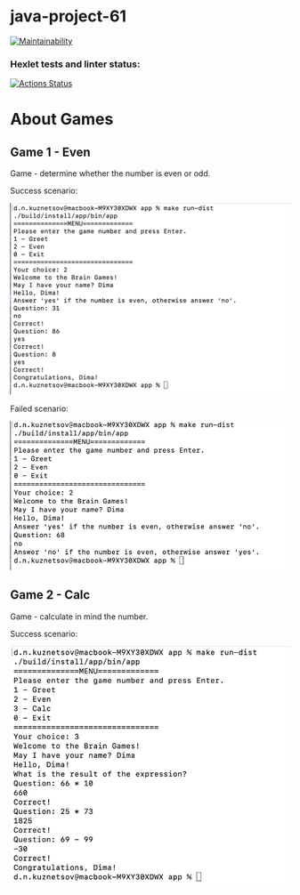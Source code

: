 # java-project-61
[![Maintainability](https://api.codeclimate.com/v1/badges/5daa16d78a60f7a87039/maintainability)](https://codeclimate.com/github/dmitkuzn/java-project-61/maintainability)

### Hexlet tests and linter status:
[![Actions Status](https://github.com/dmitkuzn/java-project-61/actions/workflows/hexlet-check.yml/badge.svg)](https://github.com/dmitkuzn/java-project-61/actions)

# About Games

## Game 1 - Even
Game - determine whether the number is even or odd.

Success scenario:

![Success](/app/assets/EvenGame_success.png)

Failed scenario:

![Fail](/app/assets/EvenGame_fail.png)

## Game 2 - Calc
Game - calculate in mind the number.

Success scenario:

![Success](/app/assets/CalcGame_success.png)


